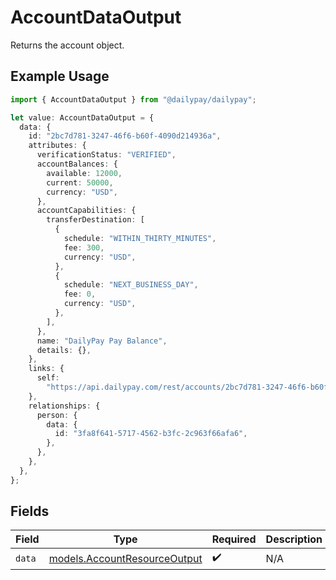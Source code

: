 # AccountDataOutput

Returns the account object.

## Example Usage

```typescript
import { AccountDataOutput } from "@dailypay/dailypay";

let value: AccountDataOutput = {
  data: {
    id: "2bc7d781-3247-46f6-b60f-4090d214936a",
    attributes: {
      verificationStatus: "VERIFIED",
      accountBalances: {
        available: 12000,
        current: 50000,
        currency: "USD",
      },
      accountCapabilities: {
        transferDestination: [
          {
            schedule: "WITHIN_THIRTY_MINUTES",
            fee: 300,
            currency: "USD",
          },
          {
            schedule: "NEXT_BUSINESS_DAY",
            fee: 0,
            currency: "USD",
          },
        ],
      },
      name: "DailyPay Pay Balance",
      details: {},
    },
    links: {
      self:
        "https://api.dailypay.com/rest/accounts/2bc7d781-3247-46f6-b60f-4090d214936a",
    },
    relationships: {
      person: {
        data: {
          id: "3fa8f641-5717-4562-b3fc-2c963f66afa6",
        },
      },
    },
  },
};
```

## Fields

| Field                                                              | Type                                                               | Required                                                           | Description                                                        |
| ------------------------------------------------------------------ | ------------------------------------------------------------------ | ------------------------------------------------------------------ | ------------------------------------------------------------------ |
| `data`                                                             | [models.AccountResourceOutput](../models/accountresourceoutput.md) | :heavy_check_mark:                                                 | N/A                                                                |